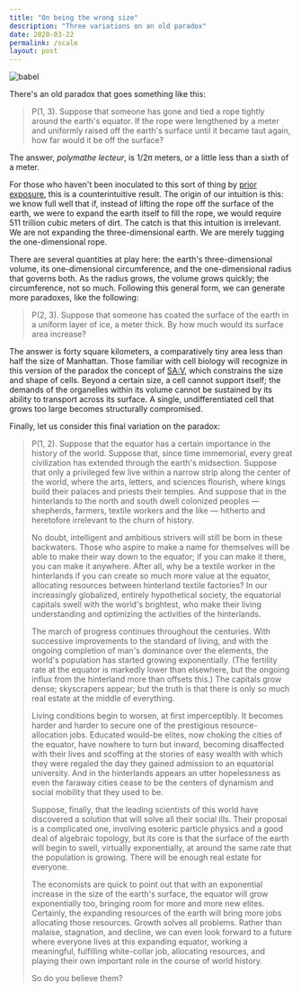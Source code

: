 ```yaml
---
title: "On being the wrong size"
description: "Three variations on an old paradox"
date: 2020-03-22
permalink: /scale
layout: post
---
```


![babel]({{site.url}}/assets/images/tower-of-babel.jpg)

There's an old paradox that goes something like this:

> P(1, 3). Suppose that someone has gone and tied a rope tightly around the earth's equator. If the rope were lengthened by a meter and uniformly raised off the earth's surface until it became taut again, how far would it be off the surface?

The answer, _polymathe lecteur_, is 1/2π meters, or a little less than a sixth of a meter.

For those who haven't been inoculated to this sort of thing by [prior](https://en.wikipedia.org/wiki/String_girdling_Earth) [exposure](https://en.wikipedia.org/wiki/Napkin_ring_problem), this is a counterintuitive result. The origin of our intuition is this: we know full well that if, instead of lifting the rope off the surface of the earth, we were to expand the earth itself to fill the rope, we would require 511 trillion cubic meters of dirt. The catch is that this intuition is irrelevant. We are not expanding the three-dimensional earth. We are merely tugging the one-dimensional rope.

There are several quantities at play here: the earth's three-dimensional volume, its one-dimensional circumference, and the one-dimensional radius that governs both. As the radius grows, the volume grows quickly; the circumference, not so much. Following this general form, we can generate more paradoxes, like the following:

> P(2, 3). Suppose that someone has coated the surface of the earth in a uniform layer of ice, a meter thick. By how much would its surface area increase?

The answer is forty square kilometers, a comparatively tiny area less than half the size of Manhattan. Those familiar with cell biology will recognize in this version of the paradox the concept of [SA:V](https://en.wikipedia.org/wiki/Surface-area-to-volume_ratio), which constrains the size and shape of cells. Beyond a certain size, a cell cannot support itself; the demands of the organelles within its volume cannot be sustained by its ability to transport across its surface. A single, undifferentiated cell that grows too large becomes structurally compromised.

Finally, let us consider this final variation on the paradox:

> P(1, 2). Suppose that the equator has a certain importance in the history of the world. Suppose that, since time immemorial, every great civilization has extended through the earth's midsection. Suppose that only a privileged few live within a narrow strip along the center of the world, where the arts, letters, and sciences flourish, where kings build their palaces and priests their temples. And suppose that in the hinterlands to the north and south dwell colonized peoples — shepherds, farmers, textile workers and the like — hitherto and heretofore irrelevant to the churn of history.
>
> No doubt, intelligent and ambitious strivers will still be born in these backwaters. Those who aspire to make a name for themselves will be able to make their way down to the equator; if you can make it there, you can make it anywhere. After all, why be a textile worker in the hinterlands if you can create so much more value at the equator, allocating resources between hinterland textile factories? In our increasingly globalized, entirely hypothetical society, the equatorial capitals swell with the world's brightest, who make their living understanding and optimizing the activities of the hinterlands.
>
> The march of progress continues throughout the centuries. With successive improvements to the standard of living, and with the ongoing completion of man's dominance over the elements, the world's population has started growing exponentially. (The fertility rate at the equator is markedly lower than elsewhere, but the ongoing influx from the hinterland more than offsets this.) The capitals grow dense; skyscrapers appear; but the truth is that there is only so much real estate at the middle of everything.
>
> Living conditions begin to worsen, at first imperceptibly. It becomes harder and harder to secure one of the prestigious resource-allocation jobs. Educated would-be elites, now choking the cities of the equator, have nowhere to turn but inward, becoming disaffected with their lives and scoffing at the stories of easy wealth with which they were regaled the day they gained admission to an equatorial university. And in the hinterlands appears an utter hopelessness as even the faraway cities cease to be the centers of dynamism and social mobility that they used to be.
>
> Suppose, finally, that the leading scientists of this world have discovered a solution that will solve all their social ills. Their proposal is a complicated one, involving esoteric particle physics and a good deal of algebraic topology, but its core is that the surface of the earth will begin to swell, virtually exponentially, at around the same rate that the population is growing. There will be enough real estate for everyone.
>
> The economists are quick to point out that with an exponential increase in the size of the earth's surface, the equator will grow exponentially too, bringing room for more and more new elites. Certainly, the expanding resources of the earth will bring more jobs allocating those resources. Growth solves all problems. Rather than malaise, stagnation, and decline, we can even look forward to a future where everyone lives at this expanding equator, working a meaningful, fulfilling white-collar job, allocating resources, and playing their own important role in the course of world history.
>
> So do you believe them?
